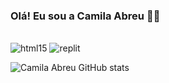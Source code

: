 ### Olá! Eu sou a Camila Abreu 👋😊
<div style = "display: inline_block"><br/>
  <img aling= "center" alt= "html15" src="https://img.shields.io/badge/HTML5-E34F26?
    style=for-the-badge&logo=hmtl15&logoColor=white" />
<img aling= "center" alt= "replit" src=[![Replit](https://img.shields.io/badge/replit-667881?style=for-the-badge&logo=replit&logoColor=white)](https://replit.com/@CamilaAbreu2)
<img aling= "center" alt= "linkedin" src=[![LinkedIn](https://img.shields.io/badge/LinkedIn-0077B5?style=for-the-badge&logo=linkedin&logoColor=white)](https://www.linkedin.com/in/camila-abreu-933667239/) /</div>

![Camila Abreu GitHub stats](https://github-readme-stats.vercel.app/api?username=camilaabreusouza25&show_icons=true&theme=dracula)
